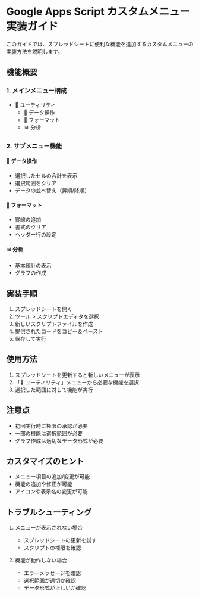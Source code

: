 # Google Apps Script カスタムメニュー実装ガイド

このガイドでは、スプレッドシートに便利な機能を追加するカスタムメニューの実装方法を説明します。

## 機能概要

### 1. メインメニュー構成
- 🔧 ユーティリティ
  - 📝 データ操作
  - 🎨 フォーマット
  - 📊 分析

### 2. サブメニュー機能

#### 📝 データ操作
- 選択したセルの合計を表示
- 選択範囲をクリア
- データの並べ替え（昇順/降順）

#### 🎨 フォーマット
- 罫線の追加
- 書式のクリア
- ヘッダー行の設定

#### 📊 分析
- 基本統計の表示
- グラフの作成

## 実装手順

1. スプレッドシートを開く
2. ツール > スクリプトエディタを選択
3. 新しいスクリプトファイルを作成
4. 提供されたコードをコピー＆ペースト
5. 保存して実行

## 使用方法

1. スプレッドシートを更新すると新しいメニューが表示
2. 「🔧 ユーティリティ」メニューから必要な機能を選択
3. 選択した範囲に対して機能が実行

## 注意点

- 初回実行時に権限の承認が必要
- 一部の機能は選択範囲が必要
- グラフ作成は適切なデータ形式が必要

## カスタマイズのヒント

- メニュー項目の追加/変更が可能
- 機能の追加や修正が可能
- アイコンや表示名の変更が可能

## トラブルシューティング

1. メニューが表示されない場合
   - スプレッドシートの更新を試す
   - スクリプトの権限を確認

2. 機能が動作しない場合
   - エラーメッセージを確認
   - 選択範囲が適切か確認
   - データ形式が正しいか確認

